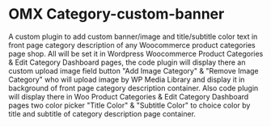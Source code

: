 # OMX Category-custom-banner
A custom plugin to add custom banner/image and title/subtitle color text  in front page category description  of any Woocommerce product categories page shop.
All will be set it in Wordpress Woocommerce Product Categories & Edit Category Dashboard pages, the code plugin will display there an custom upload image field button "Add Image Category" &  "Remove Image Category" who will upload image by WP Media Library and display it in background of front page category description container.
Also code plugin will display there in Woo Product Categories & Edit Category Dashboard pages two color picker "Title Color" & "Subtitle Color" to choice color by title and subtitle of category description page container.
